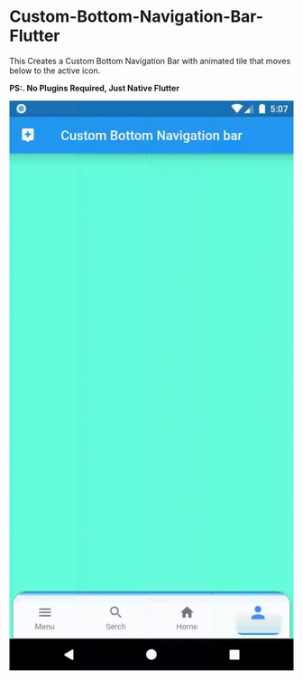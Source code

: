 # Custom-Bottom-Navigation-Bar-Flutter
This Creates a Custom Bottom Navigation Bar with animated tile that moves below to the  active icon.

**PS:. No Plugins Required, Just Native Flutter**



![Demo of the Bottom Navigation Bar](demo/demo.gif)